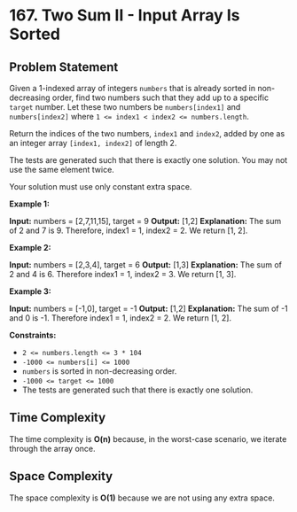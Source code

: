 # 167. Two Sum II - Input Array Is Sorted

## Problem Statement

Given a 1-indexed array of integers `numbers` that is already sorted in non-decreasing order, find two numbers such that they add up to a specific `target` number. Let these two numbers be `numbers[index1]` and `numbers[index2]` where `1 <= index1 < index2 <= numbers.length`.

Return the indices of the two numbers, `index1` and `index2`, added by one as an integer array `[index1, index2]` of length 2.

The tests are generated such that there is exactly one solution. You may not use the same element twice.

Your solution must use only constant extra space.

**Example 1:**

**Input:** numbers = [2,7,11,15], target = 9
**Output:** [1,2]
**Explanation:** The sum of 2 and 7 is 9. Therefore, index1 = 1, index2 = 2. We return [1, 2].

**Example 2:**

**Input:** numbers = [2,3,4], target = 6
**Output:** [1,3]
**Explanation:** The sum of 2 and 4 is 6. Therefore index1 = 1, index2 = 3. We return [1, 3].

**Example 3:**

**Input:** numbers = [-1,0], target = -1
**Output:** [1,2]
**Explanation:** The sum of -1 and 0 is -1. Therefore index1 = 1, index2 = 2. We return [1, 2].

**Constraints:**

- `2 <= numbers.length <= 3 * 104`
- `-1000 <= numbers[i] <= 1000`
- `numbers` is sorted in non-decreasing order.
- `-1000 <= target <= 1000`
- The tests are generated such that there is exactly one solution.

## Time Complexity

The time complexity is **O(n)** because, in the worst-case scenario, we iterate through the array once.

## Space Complexity

The space complexity is **O(1)** because we are not using any extra space.
